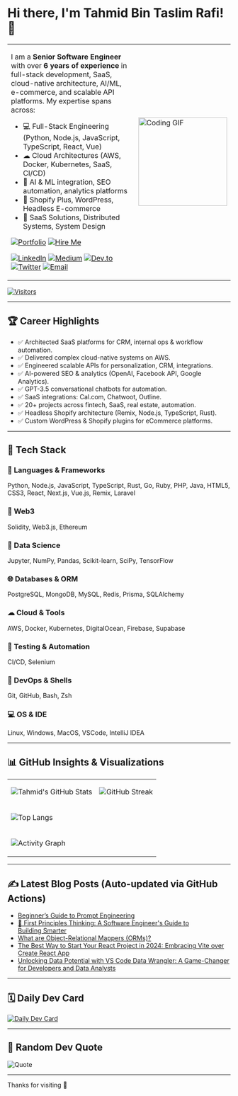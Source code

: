 <!--
Author: Tahmid Bin Taslim Rafi
Updated: June 2025 - FINAL PRODUCTION README
-->

# Hi there, I'm Tahmid Bin Taslim Rafi! 👋

<table>
<tr>
<td>

I am a **Senior Software Engineer** with over **6 years of experience** in full-stack development, SaaS, cloud-native architecture, AI/ML, e-commerce, and scalable API platforms. My expertise spans across:

- 💻 Full-Stack Engineering (Python, Node.js, JavaScript, TypeScript, React, Vue)
- ☁ Cloud Architectures (AWS, Docker, Kubernetes, SaaS, CI/CD)
- 🧠 AI & ML integration, SEO automation, analytics platforms
- 🛒 Shopify Plus, WordPress, Headless E-commerce
- 🚀 SaaS Solutions, Distributed Systems, System Design

[![Portfolio](https://img.shields.io/badge/Portfolio-Visit-blue?style=for-the-badge)](https://tahmid-github-io.vercel.app/)
[![Hire Me](https://img.shields.io/badge/Hire%20Me-Iglu-blueviolet?style=for-the-badge)](https://iglu.net/talent/senior-software-developer/)

[![LinkedIn](https://img.shields.io/badge/LinkedIn-Connect-blue?style=flat&logo=linkedin)](https://www.linkedin.com/in/tahmid-bin-taslim/)
[![Medium](https://img.shields.io/badge/Medium-Blog-black?style=flat&logo=medium)](https://tahmidbintaslimrafi.medium.com/)
[![Dev.to](https://img.shields.io/badge/Dev.to-Blog-black?style=flat&logo=devdotto)](https://dev.to/tahmidbintaslimrafi)
[![Twitter](https://img.shields.io/badge/Twitter-Follow-blue?style=flat&logo=twitter)](https://twitter.com/RAFI_it100)
[![Email](https://img.shields.io/badge/Email-Contact-red?style=flat&logo=gmail)](mailto:tahmidbintaslimrafi@gmail.com)

</td>
<td>

<img src="https://github.com/abhisheknaiidu/abhisheknaiidu/blob/master/code.gif?raw=true" width="200" alt="Coding GIF">

</td>
</tr>
</table>

[![Visitors](https://komarev.com/ghpvc/?username=tahmidbintaslim&style=flat-square&color=blue)](https://github.com/tahmidbintaslim)

---

## 🏆 Career Highlights

- ✅ Architected SaaS platforms for CRM, internal ops & workflow automation.
- ✅ Delivered complex cloud-native systems on AWS.
- ✅ Engineered scalable APIs for personalization, CRM, integrations.
- ✅ AI-powered SEO & analytics (OpenAI, Facebook API, Google Analytics).
- ✅ GPT-3.5 conversational chatbots for automation.
- ✅ SaaS integrations: Cal.com, Chatwoot, Outline.
- ✅ 20+ projects across fintech, SaaS, real estate, automation.
- ✅ Headless Shopify architecture (Remix, Node.js, TypeScript, Rust).
- ✅ Custom WordPress & Shopify plugins for eCommerce platforms.

---

## 🔧 Tech Stack

### 🔖 Languages & Frameworks

Python, Node.js, JavaScript, TypeScript, Rust, Go, Ruby, PHP, Java, HTML5, CSS3, React, Next.js, Vue.js, Remix, Laravel

### 🔧 Web3

Solidity, Web3.js, Ethereum

### 🔬 Data Science

Jupyter, NumPy, Pandas, Scikit-learn, SciPy, TensorFlow

### 🌐 Databases & ORM

PostgreSQL, MongoDB, MySQL, Redis, Prisma, SQLAlchemy

### ☁ Cloud & Tools

AWS, Docker, Kubernetes, DigitalOcean, Firebase, Supabase

### 🔢 Testing & Automation

CI/CD, Selenium

### 🔧 DevOps & Shells

Git, GitHub, Bash, Zsh

### 💻 OS & IDE

Linux, Windows, MacOS, VSCode, IntelliJ IDEA

---

## 📊 GitHub Insights & Visualizations

<table>
<tr>
<td>

![Tahmid's GitHub Stats](https://github-readme-stats.vercel.app/api?username=tahmidbintaslim&show_icons=true&theme=tokyonight)

</td>
<td>

![GitHub Streak](https://github-readme-streak-stats.herokuapp.com?user=tahmidbintaslim&theme=tokyonight&hide_border=false)

</td>
</tr>
<tr>
<td colspan="2">

![Top Langs](https://github-readme-stats.vercel.app/api/top-langs/?username=tahmidbintaslim&layout=compact&theme=tokyonight)

</td>
</tr>
<tr>
<td colspan="2">

![Activity Graph](https://github-readme-activity-graph.vercel.app/graph?username=tahmidbintaslim&theme=tokyo-night&hide_border=true)

</td>
</tr>
</table>

---

## ✍️ Latest Blog Posts (Auto-updated via GitHub Actions)

<!-- BLOG-POST-LIST:START -->
- [Beginner’s Guide to Prompt Engineering](https://dev.to/tahmidbintaslim/beginners-guide-to-prompt-engineering-52pj)
- [🧠 First Principles Thinking: A Software Engineer&#39;s Guide to Building Smarter](https://dev.to/tahmidbintaslim/first-principles-thinking-a-software-engineers-guide-to-building-smarter-1c0g)
- [What are Object-Relational Mappers &lpar;ORMs&rpar;?](https://dev.to/tahmidbintaslim/what-are-object-relational-mappers-orms-4clb)
- [The Best Way to Start Your React Project in 2024: Embracing Vite over Create React App](https://dev.to/tahmidbintaslim/the-best-way-to-start-your-react-project-in-2024-embracing-vite-over-create-react-app-57l)
- [Unlocking Data Potential with VS Code Data Wrangler: A Game-Changer for Developers and Data Analysts](https://dev.to/tahmidbintaslim/unlocking-data-potential-with-vs-code-data-wrangler-a-game-changer-for-developers-and-data-analysts-57dk)
<!-- BLOG-POST-LIST:END -->

---

## 🗓️ Daily Dev Card

[![Daily Dev Card](https://api.daily.dev/devcards/v2/VmNuhqLnqI2yFHNLZfsr7.png?r=nnv&type=wide)](https://app.daily.dev/tahmidbintaslim)

---

## 🎯 Random Dev Quote

![Quote](https://quotes-github-readme.vercel.app/api?type=horizontal&theme=tokyonight)

---

Thanks for visiting 🚀
